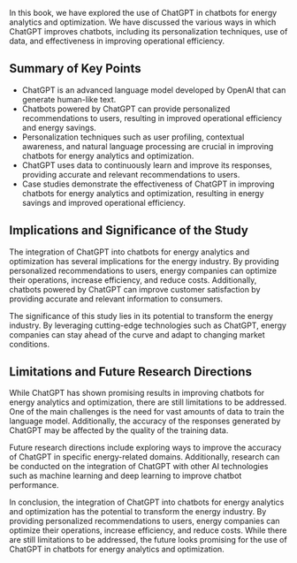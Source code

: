 
In this book, we have explored the use of ChatGPT in chatbots for energy analytics and optimization. We have discussed the various ways in which ChatGPT improves chatbots, including its personalization techniques, use of data, and effectiveness in improving operational efficiency.

Summary of Key Points
---------------------

* ChatGPT is an advanced language model developed by OpenAI that can generate human-like text.
* Chatbots powered by ChatGPT can provide personalized recommendations to users, resulting in improved operational efficiency and energy savings.
* Personalization techniques such as user profiling, contextual awareness, and natural language processing are crucial in improving chatbots for energy analytics and optimization.
* ChatGPT uses data to continuously learn and improve its responses, providing accurate and relevant recommendations to users.
* Case studies demonstrate the effectiveness of ChatGPT in improving chatbots for energy analytics and optimization, resulting in energy savings and improved operational efficiency.

Implications and Significance of the Study
------------------------------------------

The integration of ChatGPT into chatbots for energy analytics and optimization has several implications for the energy industry. By providing personalized recommendations to users, energy companies can optimize their operations, increase efficiency, and reduce costs. Additionally, chatbots powered by ChatGPT can improve customer satisfaction by providing accurate and relevant information to consumers.

The significance of this study lies in its potential to transform the energy industry. By leveraging cutting-edge technologies such as ChatGPT, energy companies can stay ahead of the curve and adapt to changing market conditions.

Limitations and Future Research Directions
------------------------------------------

While ChatGPT has shown promising results in improving chatbots for energy analytics and optimization, there are still limitations to be addressed. One of the main challenges is the need for vast amounts of data to train the language model. Additionally, the accuracy of the responses generated by ChatGPT may be affected by the quality of the training data.

Future research directions include exploring ways to improve the accuracy of ChatGPT in specific energy-related domains. Additionally, research can be conducted on the integration of ChatGPT with other AI technologies such as machine learning and deep learning to improve chatbot performance.

In conclusion, the integration of ChatGPT into chatbots for energy analytics and optimization has the potential to transform the energy industry. By providing personalized recommendations to users, energy companies can optimize their operations, increase efficiency, and reduce costs. While there are still limitations to be addressed, the future looks promising for the use of ChatGPT in chatbots for energy analytics and optimization.